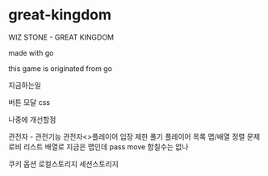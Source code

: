 # great-kingdom

WIZ STONE - GREAT KINGDOM

made with go

this game is originated from go

지금하는일

버튼 모달 css

나중에 개선할점

관전자 - 관전기능 관전자<>플레이어
입장 제한 풀기
플레이어 목록 맵/배열 정렬 문제
로비 리스트 배열로 지금은 맵인데
pass move 함칠수는 없나

쿠키 옵션
로컬스토리지 세션스토리지